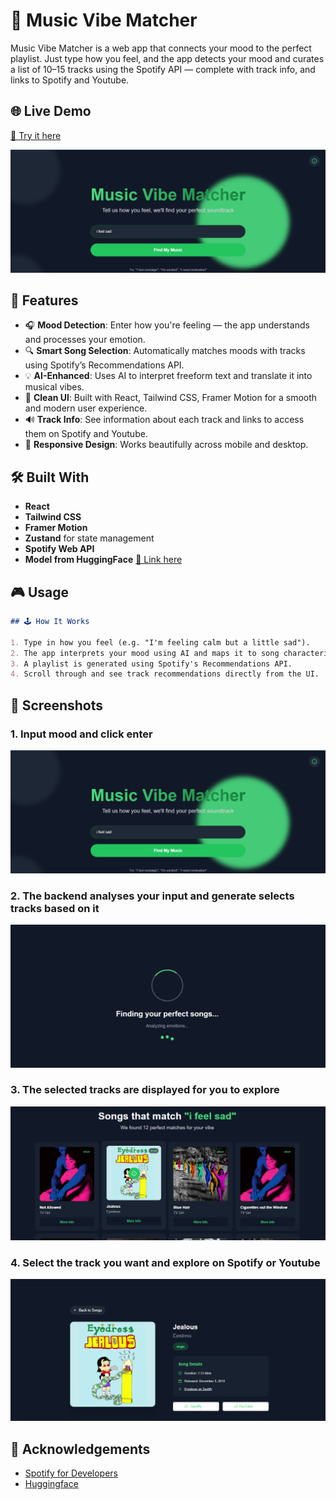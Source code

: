 # 🎵 Music Vibe Matcher

Music Vibe Matcher is a web app that connects your mood to the perfect playlist. Just type how you feel, and the app detects your mood and curates a list of 10–15 tracks using the Spotify API — complete with track info, and links to Spotify and Youtube.

## 🌐 Live Demo

[🔗 Try it here](https://music-vibe-matcher.vercel.app/)

![Screenshot](/public/big-image.PNG)

## 🌟 Features

- 🎧 **Mood Detection**: Enter how you're feeling — the app understands and processes your emotion.
- 🔍 **Smart Song Selection**: Automatically matches moods with tracks using Spotify’s Recommendations API.
- 💡 **AI-Enhanced**: Uses AI to interpret freeform text and translate it into musical vibes.
- 🎨 **Clean UI**: Built with React, Tailwind CSS, Framer Motion for a smooth and modern user experience.
- 🔊 **Track Info**: See information about each track and links to access them on Spotify and Youtube.
- 📱 **Responsive Design**: Works beautifully across mobile and desktop.

## 🛠️ Built With

- **React**
- **Tailwind CSS**
- **Framer Motion**
- **Zustand** for state management
- **Spotify Web API**
- **Model from HuggingFace** [🔗 Link here](https://huggingface.co/facebook/bart-large-mnli)



## 🎮 Usage
```md
## 🕹️ How It Works

1. Type in how you feel (e.g. "I'm feeling calm but a little sad").
2. The app interprets your mood using AI and maps it to song characteristics.
3. A playlist is generated using Spotify's Recommendations API.
4. Scroll through and see track recommendations directly from the UI.
```

## 📸 Screenshots

### 1. Input mood and click enter
![Mood Input](/public/big-image.png)

### 2. The backend analyses your input and generate selects tracks based on it
![Song Cards](/public/loading.PNG)

### 3. The selected tracks are displayed for you to explore
![Mood Input](/public/songs.png)

### 4. Select the track you want and explore on Spotify or Youtube
![Song Cards](/public/preview.png)

## 🙏 Acknowledgements

- [Spotify for Developers](https://developer.spotify.com/)
- [Huggingface](https://huggingface.co/)


